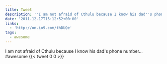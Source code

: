 ```yaml
---
title: Tweet
description: '"I am not afraid of Cthulu because I know his dad''s phone number... #awesome "'
date: '2011-12-17T15:12:52+00:00'
links:
  - 'http://on.io9.com/thDUQe'
tags:
  - awesome
---
```

I am not afraid of Cthulu because I know his dad's phone number... #awesome 
      {{< tweet 0 0 >}}
    
